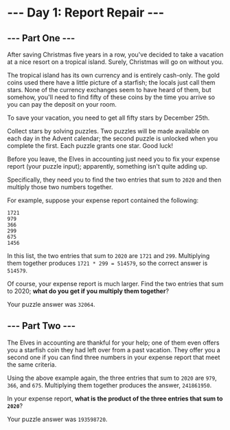 # --- Day 1: Report Repair ---

## --- Part One ---

After saving Christmas five years in a row, you've decided to take a vacation at a nice resort on a tropical
island. Surely, Christmas will go on without you.

The tropical island has its own currency and is entirely cash-only. The gold coins used there have a little picture of
a starfish; the locals just call them stars. None of the currency exchanges seem to have heard of them, but somehow,
you'll need to find fifty of these coins by the time you arrive so you can pay the deposit on your room.

To save your vacation, you need to get all fifty stars by December 25th.

Collect stars by solving puzzles. Two puzzles will be made available on each day in the Advent calendar;
the second puzzle is unlocked when you complete the first. Each puzzle grants one star. Good luck!

Before you leave, the Elves in accounting just need you to fix your expense report (your puzzle input);
apparently, something isn't quite adding up.

Specifically, they need you to find the two entries that sum to `2020` and then multiply those two numbers together.

For example, suppose your expense report contained the following:

```
1721
979
366
299
675
1456
```
In this list, the two entries that sum to `2020` are `1721` and `299`. Multiplying them together produces `1721 * 299 = 514579`,
so the correct answer is `514579`.

Of course, your expense report is much larger. Find the two entries that sum to 2020; **what do you get if you multiply them together**?

Your puzzle answer was `32064`.

## --- Part Two ---
The Elves in accounting are thankful for your help; one of them even offers you a starfish coin they had left over from a past vacation.
They offer you a second one if you can find three numbers in your expense report that meet the same criteria.

Using the above example again, the three entries that sum to `2020` are `979`, `366`, and `675`.
Multiplying them together produces the answer, `241861950`.

In your expense report, **what is the product of the three entries that sum to `2020`**?

Your puzzle answer was `193598720`.
